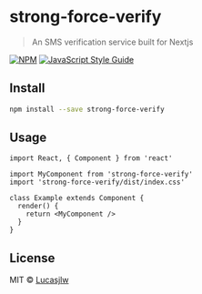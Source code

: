# strong-force-verify

> An SMS verification service built for Nextjs

[![NPM](https://img.shields.io/npm/v/strong-force-verify.svg)](https://www.npmjs.com/package/strong-force-verify) [![JavaScript Style Guide](https://img.shields.io/badge/code_style-standard-brightgreen.svg)](https://standardjs.com)

## Install

```bash
npm install --save strong-force-verify
```

## Usage

```tsx
import React, { Component } from 'react'

import MyComponent from 'strong-force-verify'
import 'strong-force-verify/dist/index.css'

class Example extends Component {
  render() {
    return <MyComponent />
  }
}
```

## License

MIT © [Lucasjlw](https://github.com/Lucasjlw)
